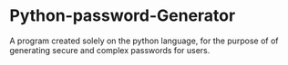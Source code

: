 # Python-password-Generator
A program created solely on the python language, for the purpose of of generating secure and complex passwords for users. 
